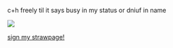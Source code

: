 c+h freely til it says busy in my status or dniuf in name

![](https://komarev.com/ghpvc/?username=your-bunnidollz&color=ff69b4&style=for-the-badge&label=^+w+^)

[sign my strawpage!](https://dollydollz.straw.page/)

